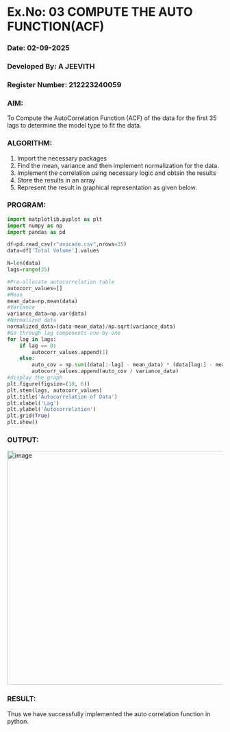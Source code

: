 # Ex.No: 03   COMPUTE THE AUTO FUNCTION(ACF)
### Date: 02-09-2025
### Developed By: A JEEVITH
### Register Number: 212223240059
### AIM:
To Compute the AutoCorrelation Function (ACF) of the data for the first 35 lags to determine the model
type to fit the data.
### ALGORITHM:
1. Import the necessary packages
2. Find the mean, variance and then implement normalization for the data.
3. Implement the correlation using necessary logic and obtain the results
4. Store the results in an array
5. Represent the result in graphical representation as given below.
### PROGRAM:
```py
import matplotlib.pyplot as plt
import numpy as np
import pandas as pd

df=pd.read_csv(r"avocado.csv",nrows=35)
data=df['Total Volume'].values

N=len(data)
lags=range(35)

#Pre-allocate autocorrelation table
autocorr_values=[]
#Mean
mean_data=np.mean(data)
#Variance
variance_data=np.var(data)
#Normalized data
normalized_data=(data-mean_data)/np.sqrt(variance_data)
#Go through lag components one-by-one
for lag in lags:
    if lag == 0:
        autocorr_values.append(1)
    else:
        auto_cov = np.sum((data[:-lag] - mean_data) * (data[lag:] - mean_data)) / N
        autocorr_values.append(auto_cov / variance_data)
#display the graph
plt.figure(figsize=(10, 6))
plt.stem(lags, autocorr_values)
plt.title('Autocorrelation of Data')
plt.xlabel('Lag')
plt.ylabel('Autocorrelation')
plt.grid(True)
plt.show()
```
### OUTPUT:
<img width="956" height="545" alt="image" src="https://github.com/user-attachments/assets/9c0735f1-cadb-42ef-933e-ed379ac81c8e" />

### RESULT:
Thus we have successfully implemented the auto correlation function in python.

